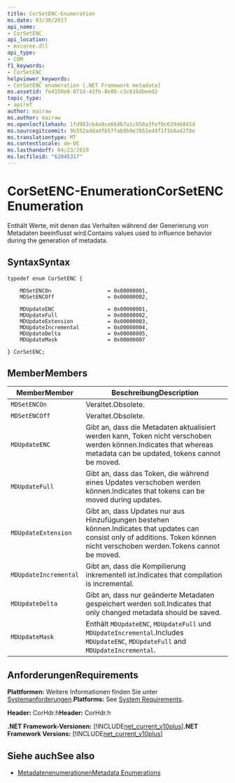 ```yaml
---
title: CorSetENC-Enumeration
ms.date: 03/30/2017
api_name:
- CorSetENC
api_location:
- mscoree.dll
api_type:
- COM
f1_keywords:
- CorSetENC
helpviewer_keywords:
- CorSetENC enumeration [.NET Framework metadata]
ms.assetid: fe4150e8-071d-43fb-8e06-c3c616dbeed2
topic_type:
- apiref
author: mairaw
ms.author: mairaw
ms.openlocfilehash: 1fd903cb4a9ce664b7a1c958a3fef0c639d6845d
ms.sourcegitcommit: 9b552addadfb57fab0b9e7852ed4f1f1b8a42f8e
ms.translationtype: MT
ms.contentlocale: de-DE
ms.lasthandoff: 04/23/2019
ms.locfileid: "62045317"
---
```

# <a name="corsetenc-enumeration"></a><span data-ttu-id="94778-102">CorSetENC-Enumeration</span><span class="sxs-lookup"><span data-stu-id="94778-102">CorSetENC Enumeration</span></span>
<span data-ttu-id="94778-103">Enthält Werte, mit denen das Verhalten während der Generierung von Metadaten beeinflusst wird.</span><span class="sxs-lookup"><span data-stu-id="94778-103">Contains values used to influence behavior during the generation of metadata.</span></span>  
  
## <a name="syntax"></a><span data-ttu-id="94778-104">Syntax</span><span class="sxs-lookup"><span data-stu-id="94778-104">Syntax</span></span>  
  
```  
typedef enum CorSetENC {  
  
    MDSetENCOn                  = 0x00000001,  
    MDSetENCOff                 = 0x00000002,  
  
    MDUpdateENC                 = 0x00000001,  
    MDUpdateFull                = 0x00000002,  
    MDUpdateExtension           = 0x00000003,  
    MDUpdateIncremental         = 0x00000004,  
    MDUpdateDelta               = 0x00000005,  
    MDUpdateMask                = 0x00000007  
  
} CorSetENC;  
```  
  
## <a name="members"></a><span data-ttu-id="94778-105">Member</span><span class="sxs-lookup"><span data-stu-id="94778-105">Members</span></span>  
  
|<span data-ttu-id="94778-106">Member</span><span class="sxs-lookup"><span data-stu-id="94778-106">Member</span></span>|<span data-ttu-id="94778-107">Beschreibung</span><span class="sxs-lookup"><span data-stu-id="94778-107">Description</span></span>|  
|------------|-----------------|  
|`MDSetENCOn`|<span data-ttu-id="94778-108">Veraltet.</span><span class="sxs-lookup"><span data-stu-id="94778-108">Obsolete.</span></span>|  
|`MDSetENCOff`|<span data-ttu-id="94778-109">Veraltet.</span><span class="sxs-lookup"><span data-stu-id="94778-109">Obsolete.</span></span>|  
|`MDUpdateENC`|<span data-ttu-id="94778-110">Gibt an, dass die Metadaten aktualisiert werden kann, Token nicht verschoben werden können.</span><span class="sxs-lookup"><span data-stu-id="94778-110">Indicates that whereas metadata can be updated, tokens cannot be moved.</span></span>|  
|`MDUpdateFull`|<span data-ttu-id="94778-111">Gibt an, dass das Token, die während eines Updates verschoben werden können.</span><span class="sxs-lookup"><span data-stu-id="94778-111">Indicates that tokens can be moved during updates.</span></span>|  
|`MDUpdateExtension`|<span data-ttu-id="94778-112">Gibt an, dass Updates nur aus Hinzufügungen bestehen können.</span><span class="sxs-lookup"><span data-stu-id="94778-112">Indicates that updates can consist only of additions.</span></span> <span data-ttu-id="94778-113">Token können nicht verschoben werden.</span><span class="sxs-lookup"><span data-stu-id="94778-113">Tokens cannot be moved.</span></span>|  
|`MDUpdateIncremental`|<span data-ttu-id="94778-114">Gibt an, dass die Kompilierung inkrementell ist.</span><span class="sxs-lookup"><span data-stu-id="94778-114">Indicates that compilation is incremental.</span></span>|  
|`MDUpdateDelta`|<span data-ttu-id="94778-115">Gibt an, dass nur geänderte Metadaten gespeichert werden soll.</span><span class="sxs-lookup"><span data-stu-id="94778-115">Indicates that only changed metadata should be saved.</span></span>|  
|`MDUpdateMask`|<span data-ttu-id="94778-116">Enthält `MDUpdateENC`, `MDUpdateFull` und `MDUpdateIncremental`.</span><span class="sxs-lookup"><span data-stu-id="94778-116">Includes `MDUpdateENC`, `MDUpdateFull` and `MDUpdateIncremental`.</span></span>|  
  
## <a name="requirements"></a><span data-ttu-id="94778-117">Anforderungen</span><span class="sxs-lookup"><span data-stu-id="94778-117">Requirements</span></span>  
 <span data-ttu-id="94778-118">**Plattformen:** Weitere Informationen finden Sie unter [Systemanforderungen](../../../../docs/framework/get-started/system-requirements.md).</span><span class="sxs-lookup"><span data-stu-id="94778-118">**Platforms:** See [System Requirements](../../../../docs/framework/get-started/system-requirements.md).</span></span>  
  
 <span data-ttu-id="94778-119">**Header:** CorHdr.h</span><span class="sxs-lookup"><span data-stu-id="94778-119">**Header:** CorHdr.h</span></span>  
  
 <span data-ttu-id="94778-120">**.NET Framework-Versionen:** [!INCLUDE[net_current_v10plus](../../../../includes/net-current-v10plus-md.md)]</span><span class="sxs-lookup"><span data-stu-id="94778-120">**.NET Framework Versions:** [!INCLUDE[net_current_v10plus](../../../../includes/net-current-v10plus-md.md)]</span></span>  
  
## <a name="see-also"></a><span data-ttu-id="94778-121">Siehe auch</span><span class="sxs-lookup"><span data-stu-id="94778-121">See also</span></span>

- [<span data-ttu-id="94778-122">Metadatenenumerationen</span><span class="sxs-lookup"><span data-stu-id="94778-122">Metadata Enumerations</span></span>](../../../../docs/framework/unmanaged-api/metadata/metadata-enumerations.md)
